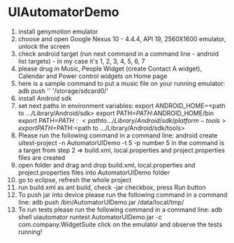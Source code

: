 # UIAutomatorDemo

1. install genymotion emulator
2. choose and open Google Nexus 10 - 4.4.4, API 19, 2560X1600 emulator, unlock the screen
3. check android target (run next command in a command line - android list targets) - in my case it's 1, 2, 3, 4, 5, 6, 7
4. please drug in Music, People Widget (create Contact A widget), Calendar and Power control widgets on Home page 
5. here is a sample command to put a music file on your running emulator: adb push '<path to mp3 file>' '/storage/sdcard0/'
6. install Android sdk
7. set next paths in environment variables: 
export ANDROID_HOME=<path to .../Library/Android/sdk>
export PATH=$PATH:$ANDROID_HOME/bin
export PATH=$PATH:<path to .../Library/Android/sdk/platform-tools>
export PATH=$PATH:<path to .../Library/Android/sdk/tools>
8. Please run the following command in a command line:
android create uitest-project -n AutomatorUIDemo -t 5 -p <workspace path>
number 5 in the command is a target from step 2
=> build.xml, local.properties and project.properties files are created
9. open <workspace path> folder and drag and drop build.xml, local.properties and project.properties files into AutomatorUIDemo folder
10. go to eclipse, refresh the whole project
11. run build.xml as ant build, check -jar checkbox, press Run button
12. To push jar into device please run the following command in a command line:
adb push <proejct path>/bin/AutomatorUIDemo.jar /data/local/tmp/
13. To run tests please run the following command in a command line:
adb shell uiautomator runtest AutomatorUIDemo.jar -c com.company.WidgetSuite
click on the emulator and observe the tests running! 

